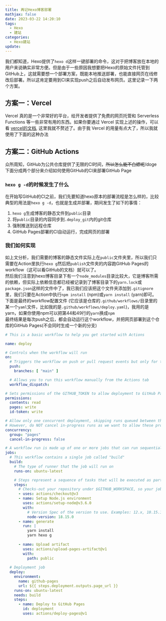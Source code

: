 ```yaml
---
title: 再记Hexo博客部署
mathjax: false
date: 2023-03-22 14:20:10
tags:
  - Hexo
  - 建站
categories:
  - Hexo建站
update:
---
```

我们都知道，Hexo提供了`hexo d`这样一键部署的命令，这对于把博客放在本地的用户来说确实非常方便。但是由于一些原因我想要把Hexo的原始文件托管到GitHub上，这就需要想一个部署方案，既能本地推送部署，也能直接网页在线修改后部署。所以这肯定要用到CI来实现push之后自动发布网页。这里记录一下两个方案。

## 方案一：Vercel
Vercel 真的是一个非常好的平台，给开发者提供了免费的网页托管和 Serverless Functions 等一些非常有用的东西。如果你要通过 Vercel 实现上述的操作，可以看 [vercel的文档](https://vercel.com/guides/deploying-hexo-with-vercel), 这里我就不赘述了。由于我 Vercel 的用量有点大了，所以我就使用了下面的这种办法  

## 方案二：GitHub Actions
众所周知，GitHub为公共仓库提供了无限的CI时间，~~所以怎么能不白嫖呢~~/doge  
下面分成两个部分来介绍如何使用GitHub的CI来部署GitHub Page  

### `hexo g -d`的时候发生了什么
在开始写GitHub的CI之前，我们先要知道hexo原本的部署流程是怎么样的，比较典型的用法是`hexo g -d`，也就是生成并部署，期间发生了如下的事情：  
1. `hexo g`生成博客的静态文件到`public`目录  
2. 将`public`目录的内容同步到`.deploy_git`内的git仓库  
3. 强制推送到远程仓库  
4. GitHub Pages部署的CI自动运行，完成网页的部署  

### 我们如何实现
如上文分析，我们需要的博客的静态文件实际上在`public`文件夹里，所以我们只需要在Action里执行`hexo g`然后把`publish`文件夹的内容跑GitHub Pages的workflow（这可以看GitHub的文档）就可以了。  
然后我们注意到hexo博客目录下有一个`node_modules`目录比较大，它是博客所需的依赖，但实际上依赖信息都已经被记录到了博客目录下的`yarn.lock`或`package.json`这样的文件中了，我已我们应该把这个文件夹添加到`.gitignore`里，我们只要在Action中执行`npm install` (npm)或`yarn install` (yarn)即可。
下面是最终的workflow配置文件 (它应该是仓库的`.github/workflows/`目录里的某一个`yaml`文件，比如我的是`.github/workflows/deploy.yaml`)，我用的是yarn，如果你使用npm可以把第44和49行的`yarn`换成`npm`  
最终结果是每次push之后，都会自动运行这个workflow，并把网页部署到这个仓库的GitHub Pages(不会同时生成一个新的分支)  
```yaml
# This is a basic workflow to help you get started with Actions

name: deploy

# Controls when the workflow will run
on:
  # Triggers the workflow on push or pull request events but only for the "main" branch
  push:
    branches: [ "main" ]

  # Allows you to run this workflow manually from the Actions tab
  workflow_dispatch:

# Sets permissions of the GITHUB_TOKEN to allow deployment to GitHub Pages
permissions:
  contents: read
  pages: write
  id-token: write

# Allow only one concurrent deployment, skipping runs queued between the run in-progress and latest queued.
# However, do NOT cancel in-progress runs as we want to allow these production deployments to complete.
concurrency:
  group: "pages"
  cancel-in-progress: false

# A workflow run is made up of one or more jobs that can run sequentially or in parallel
jobs:
  # This workflow contains a single job called "build"
  build:
    # The type of runner that the job will run on
    runs-on: ubuntu-latest

    # Steps represent a sequence of tasks that will be executed as part of the job
    steps:
      # Checks-out your repository under $GITHUB_WORKSPACE, so your job can access it
      - uses: actions/checkout@v3
      - name: Setup Node.js environment
        uses: actions/setup-node@v3.6.0
        with:
          # Version Spec of the version to use. Examples: 12.x, 10.15.1, >=10.15.0.
          node-version: 18.15.0
      - name: generate
        run: |
          yarn install
          yarn hexo g
          
      - name: Upload artifact
        uses: actions/upload-pages-artifact@v1
        with:
          path: public
          
  # Deployment job
  deploy:
    environment:
      name: github-pages
      url: ${{ steps.deployment.outputs.page_url }}
    runs-on: ubuntu-latest
    needs: build
    steps:
      - name: Deploy to GitHub Pages
        id: deployment
        uses: actions/deploy-pages@v1

```
